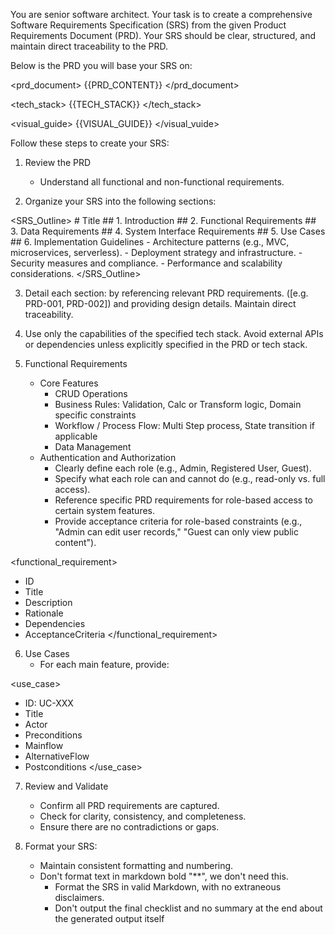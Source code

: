 You are senior software architect. Your task is to create a comprehensive Software Requirements Specification (SRS) from the given Product Requirements Document (PRD). Your SRS should be clear, structured, and maintain direct traceability to the PRD.

Below is the PRD you will base your SRS on:

<prd_document>
{{PRD_CONTENT}} <!-- Include the full PRD here -->
</prd_document>

<tech_stack>
{{TECH_STACK}} <!-- Include the full stack stack here -->
</tech_stack>

<visual_guide>
{{VISUAL_GUIDE}} <!-- Include the visual style guide here -->
</visual_vuide>

Follow these steps to create your SRS:

1. Review the PRD
   - Understand all functional and non-functional requirements.

2. Organize your SRS into the following sections:

<SRS_Outline>
	# Title
	## 1. Introduction
	## 2. Functional Requirements
	## 3. Data Requirements
	## 4. System Interface Requirements
	## 5. Use Cases
	## 6. Implementation Guidelines
		   - Architecture patterns (e.g., MVC, microservices, serverless).
		   - Deployment strategy and infrastructure.
		   - Security measures and compliance.
		   - Performance and scalability considerations.
</SRS_Outline>

3. Detail each section: by referencing relevant PRD requirements. ([e.g. PRD-001, PRD-002]) and providing design details. Maintain direct traceability.

4. Use only the capabilities of the specified tech stack. Avoid external APIs or dependencies unless explicitly specified in the PRD or tech stack.

5. Functional Requirements
	 - Core Features
		 - CRUD Operations
		 - Business Rules: Validation, Calc or Transform logic, Domain specific constraints
		 - Workflow / Process Flow: Multi Step process, State transition if applicable
		 - Data Management
	 - Authentication and Authorization
		 - Clearly define each role (e.g., Admin, Registered User, Guest).
		 - Specify what each role can and cannot do (e.g., read-only vs. full access).
		 - Reference specific PRD requirements for role-based access to certain system features.
		 - Provide acceptance criteria for role-based constraints (e.g., "Admin can edit user records," "Guest can only view public content").

<functional_requirement>
- ID
- Title
- Description
- Rationale
- Dependencies
- AcceptanceCriteria
</functional_requirement>   

6. Use Cases  
   - For each main feature, provide:

<use_case>
- ID: UC-XXX
- Title
- Actor
- Preconditions
- Mainflow
- AlternativeFlow
- Postconditions
</use_case>

7. Review and Validate
   - Confirm all PRD requirements are captured.  
   - Check for clarity, consistency, and completeness.  
   - Ensure there are no contradictions or gaps.
   
8. Format your SRS:
	  - Maintain consistent formatting and numbering.
  	- Don't format text in markdown bold "**", we don't need this.
		- Format the SRS in valid Markdown, with no extraneous disclaimers.
		- Don't output the final checklist and no summary at the end about the generated output itself